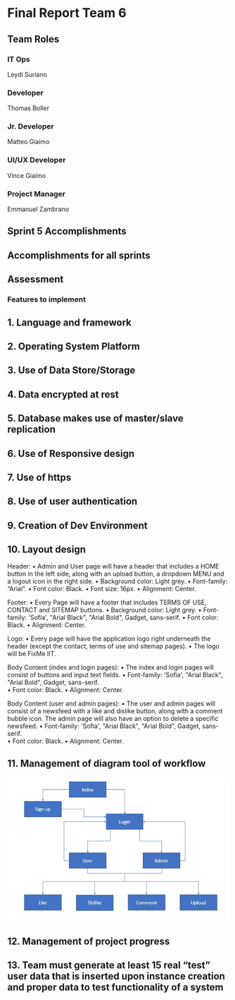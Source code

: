 # Final Report Team 6
## Team Roles

### IT Ops
Leydi Suriano

### Developer
Thomas Boller

### Jr. Developer
Matteo Giaimo

### UI/UX Developer
Vince Giaimo

### Project Manager
Emmanuel Zambrano

## Sprint 5 Accomplishments

## Accomplishments for all sprints

## Assessment

### Features to implement


## 1. Language and framework



## 2. Operating System Platform



## 3. Use of Data Store/Storage



## 4. Data encrypted at rest



## 5. Database makes use of master/slave replication



## 6. Use of Responsive design



## 7. Use of https



## 8. Use of user authentication



## 9. Creation of Dev Environment



## 10. Layout design

Header: 
•	Admin and User page will have a header that includes a HOME button in the left side, along with an upload button, a dropdown MENU and a logout icon in the right side.
•	Background color:  Light grey.
•	Font-family: “Arial”.
•	Font color: Black.
•	Font size: 16px.
•	Alignment: Center.

Footer:
•	Every Page will have a footer that includes TERMS OF USE, CONTACT and SITEMAP buttons.
•	Background color:  Light grey.
•	Font-family: 'Sofia', "Arial Black", "Arial Bold", Gadget, sans-serif.
•	Font color: Black.
•	Alignment: Center.

Logo:
•	Every page will have the application logo right underneath the header (except the contact, terms of use and sitemap pages).
•	The logo will be FixMe IIT.

Body Content (index and login pages):
•	The index and login pages will consist of buttons and input text fields.
•	Font-family: 'Sofia', "Arial Black", "Arial Bold", Gadget, sans-serif.	
•	Font color: Black.
•	Alignment: Center.

Body Content (user and admin pages):
•	The user and admin pages will consist of a newsfeed with a like and dislike button, along with a comment bubble icon. The admin page will also have an option to delete a specific newsfeed.
•	Font-family: 'Sofia', "Arial Black", "Arial Bold", Gadget, sans-serif.	
•	Font color: Black.
•	Alignment: Center.

## 11. Management of diagram tool of workflow

![Workflow](Workflow.jpg)

## 12. Management of project progress



## 13. Team must generate at least 15 real “test” user data that is inserted upon instance creation and proper data to test functionality of a system
